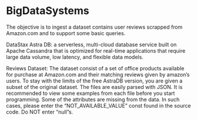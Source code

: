 # BigDataSystems

The objective is to ingest a dataset contains user reviews scrapped from Amazon.com and to support some basic queries.

DataStax Astra DB: 
a serverless, multi-cloud database service built on Apache Cassandra that is optimized for real-time applications that require large data volume, low latency, and flexible data models.

Reviews Dataset:
The dataset consist of a set of office products available for purchase at Amazon.com and their
matching reviews given by amazon’s users.
To stay with the limits of the free AstraDB version, you are given a subset of the original
dataset.
The files are easily parsed with JSON. It is recommended to view some examples from each
file before you start programming.
Some of the attributes are missing from the data. In such cases, please enter the
“NOT_AVAILABLE_VALUE” const found in the source code. Do NOT enter “null”s.
